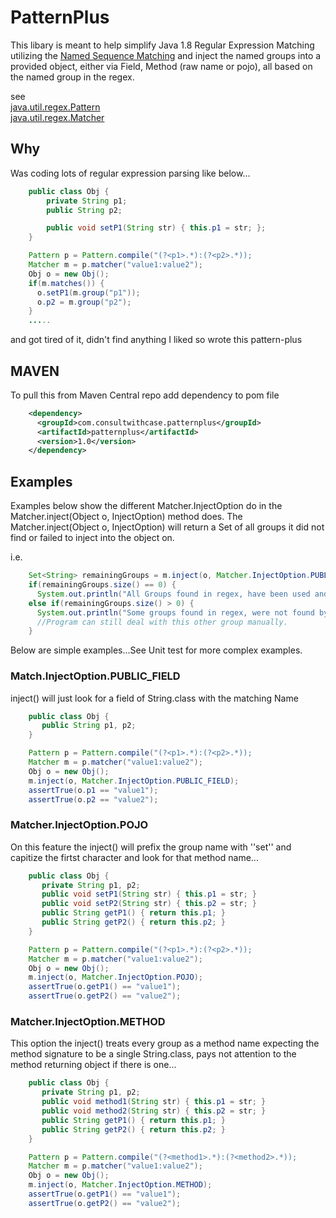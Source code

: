 
# PatternPlus
This libary is meant to help simplify Java 1.8 Regular Expression Matching utilizing the
[Named Sequence Matching](https://docs.oracle.com/javase/8/docs/api/java/util/regex/Pattern.html#groupname)
and inject the named groups into a provided object, either via Field, Method (raw name or pojo), all based on the named group in the regex.

see  
  [java.util.regex.Pattern](https://docs.oracle.com/javase/8/docs/api/java/util/regex/Pattern.html)  
  [java.util.regex.Matcher](https://docs.oracle.com/javase/8/docs/api/java/util/regex/Matcher.html)  

## Why
Was coding lots of regular expression parsing like below...

``` java   
    public class Obj {
        private String p1;
        public String p2;

        public void setP1(String str) { this.p1 = str; };
    }

    Pattern p = Pattern.compile("(?<p1>.*):(?<p2>.*));
    Matcher m = p.matcher("value1:value2");
    Obj o = new Obj();
    if(m.matches()) {
      o.setP1(m.group("p1"));
      o.p2 = m.group("p2");
    }
    .....
```

and got tired of it, didn't find anything I liked so wrote this pattern-plus

## MAVEN
  To pull this from Maven Central repo add dependency to pom file
```xml
    <dependency>  
      <groupId>com.consultwithcase.patternplus</groupId>  
      <artifactId>patternplus</artifactId>  
      <version>1.0</version>  
    </dependency>  
```


## Examples

  Examples below show the different Matcher.InjectOption do in the Matcher.inject(Object o, InjectOption) method does.  The
  Matcher.inject(Object o, InjectOption) will return a Set<String> of all groups it did not find or failed to inject into the object on.
   
  i.e.
```java
    Set<String> remainingGroups = m.inject(o, Matcher.InjectOption.PUBLIC_FIELD);  
    if(remainingGroups.size() == 0) {   
      System.out.println("All Groups found in regex, have been used and injected into Object o");  
    else if(remainingGroups.size() > 0) {  
      System.out.println("Some groups found in regex, were not found by the injector...");  
      //Program can still deal with this other group manually.  
    }  
```
Below are simple examples...See Unit test for more complex examples.

### Match.InjectOption.PUBLIC_FIELD
  inject() will just look for a field of String.class with the matching Name

```java
    public class Obj {
       public String p1, p2;
    }

    Pattern p = Pattern.compile("(?<p1>.*):(?<p2>.*));
    Matcher m = p.matcher("value1:value2");
    Obj o = new Obj();
    m.inject(o, Matcher.InjectOption.PUBLIC_FIELD);
    assertTrue(o.p1 == "value1");
    assertTrue(o.p2 == "value2");
```     


### Matcher.InjectOption.POJO
  On this feature the inject() will prefix the group name with ''set'' and capitize the firtst character and look 
  for that method name...

```java
    public class Obj {
       private String p1, p2;
       public void setP1(String str) { this.p1 = str; }
       public void setP2(String str) { this.p2 = str; }
       public String getP1() { return this.p1; }
       public String getP2() { return this.p2; }
    }

    Pattern p = Pattern.compile("(?<p1>.*):(?<p2>.*));
    Matcher m = p.matcher("value1:value2");
    Obj o = new Obj();
    m.inject(o, Matcher.InjectOption.POJO);
    assertTrue(o.getP1() == "value1");
    assertTrue(o.getP2() == "value2");
 ```

### Matcher.InjectOption.METHOD
  This option the inject() treats every group as a method name expecting the method signature to be a single String.class,
pays not attention to the method returning object if there is one...

```java
    public class Obj {
       private String p1, p2;
       public void method1(String str) { this.p1 = str; }
       public void method2(String str) { this.p2 = str; }
       public String getP1() { return this.p1; }
       public String getP2() { return this.p2; }
    }

    Pattern p = Pattern.compile("(?<method1>.*):(?<method2>.*));
    Matcher m = p.matcher("value1:value2");
    Obj o = new Obj();
    m.inject(o, Matcher.InjectOption.METHOD);
    assertTrue(o.getP1() == "value1");
    assertTrue(o.getP2() == "value2");
```
